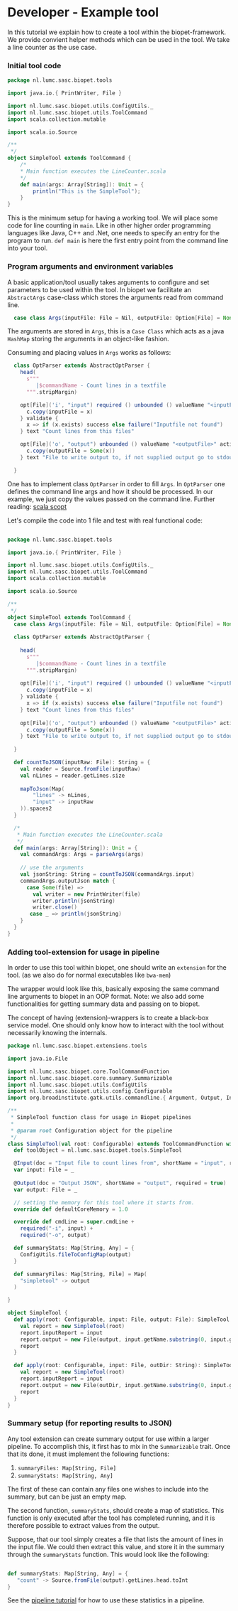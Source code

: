 # Developer - Example tool

In this tutorial we explain how to create a tool within the biopet-framework. We provide convient helper methods which can be used in the tool.
We take a line counter as the use case.

### Initial tool code
```scala
package nl.lumc.sasc.biopet.tools

import java.io.{ PrintWriter, File }

import nl.lumc.sasc.biopet.utils.ConfigUtils._
import nl.lumc.sasc.biopet.utils.ToolCommand
import scala.collection.mutable

import scala.io.Source

/**
 */
object SimpleTool extends ToolCommand {
    /*
    * Main function executes the LineCounter.scala
    */    
    def main(args: Array[String]): Unit = {
        println("This is the SimpleTool");
    }
}
```

This is the minimum setup for having a working tool. We will place some code for line counting in ``main``. Like in other 
higher order programming languages like Java, C++ and .Net, one needs to specify an entry for the program to run. ``def main``
is here the first entry point from the command line into your tool.


### Program arguments and environment variables

A basic application/tool usually takes arguments to configure and set parameters to be used within the tool.
In biopet we facilitate an ``AbstractArgs`` case-class which stores the arguments read from command line.


```scala
  case class Args(inputFile: File = Nil, outputFile: Option[File] = None) extends AbstractArgs
```

The arguments are stored in ``Args``, this is a `Case Class` which acts as a java `HashMap` storing the arguments in an 
object-like fashion.

Consuming and placing values in `Args` works as follows:

```scala
  class OptParser extends AbstractOptParser {
    head(
      s"""
         |$commandName - Count lines in a textfile
      """.stripMargin)

    opt[File]('i', "input") required () unbounded () valueName "<inputFile>" action { (x, c) =>
      c.copy(inputFile = x)
    } validate {
      x => if (x.exists) success else failure("Inputfile not found")
    } text "Count lines from this files"

    opt[File]('o', "output") unbounded () valueName "<outputFile>" action { (x, c) =>
      c.copy(outputFile = Some(x))
    } text "File to write output to, if not supplied output go to stdout"

  }
```

One has to implement class `OptParser` in order to fill `Args`. In `OptParser` one defines the command line args and how it should be processed.
 In our example, we just copy the values passed on the command line. Further reading: [scala scopt](https://github.com/scopt/scopt)

Let's compile the code into 1 file and test with real functional code:


```scala

package nl.lumc.sasc.biopet.tools

import java.io.{ PrintWriter, File }

import nl.lumc.sasc.biopet.utils.ConfigUtils._
import nl.lumc.sasc.biopet.utils.ToolCommand
import scala.collection.mutable

import scala.io.Source

/**
 */
object SimpleTool extends ToolCommand {
  case class Args(inputFile: File = Nil, outputFile: Option[File] = None) extends AbstractArgs
        
  class OptParser extends AbstractOptParser {
    
    head(
      s"""
         |$commandName - Count lines in a textfile
      """.stripMargin)
    
    opt[File]('i', "input") required () unbounded () valueName "<inputFile>" action { (x, c) =>
      c.copy(inputFile = x)
    } validate {
      x => if (x.exists) success else failure("Inputfile not found")
    } text "Count lines from this files"
    
    opt[File]('o', "output") unbounded () valueName "<outputFile>" action { (x, c) =>
      c.copy(outputFile = Some(x))
    } text "File to write output to, if not supplied output go to stdout"
    
  }

  def countToJSON(inputRaw: File): String = {
    val reader = Source.fromFile(inputRaw)
    val nLines = reader.getLines.size
    
    mapToJson(Map(
        "lines" -> nLines,
        "input" -> inputRaw
    )).spaces2
  }

  /*
   * Main function executes the LineCounter.scala
   */    
  def main(args: Array[String]): Unit = {
    val commandArgs: Args = parseArgs(args)
    
    // use the arguments
    val jsonString: String = countToJSON(commandArgs.input)
    commandArgs.outputJson match {
      case Some(file) =>
        val writer = new PrintWriter(file)
        writer.println(jsonString)
        writer.close()
       case _ => println(jsonString)
    }
  }
}
```

### Adding tool-extension for usage in pipeline

In order to use this tool within biopet, one should write an `extension` for the tool. (as we also do for normal executables like `bwa-mem`)
 
The wrapper would look like this, basically exposing the same command line arguments to biopet in an OOP format.
Note: we also add some functionalities for getting summary data and passing on to biopet.

The concept of having (extension)-wrappers is to create a black-box service model. One should only know how to interact with the tool without necessarily knowing the internals.


```scala
package nl.lumc.sasc.biopet.extensions.tools

import java.io.File

import nl.lumc.sasc.biopet.core.ToolCommandFunction
import nl.lumc.sasc.biopet.core.summary.Summarizable
import nl.lumc.sasc.biopet.utils.ConfigUtils
import nl.lumc.sasc.biopet.utils.config.Configurable
import org.broadinstitute.gatk.utils.commandline.{ Argument, Output, Input }

/**
 * SimpleTool function class for usage in Biopet pipelines
 *
 * @param root Configuration object for the pipeline
 */
class SimpleTool(val root: Configurable) extends ToolCommandFunction with Summarizable {
  def toolObject = nl.lumc.sasc.biopet.tools.SimpleTool

  @Input(doc = "Input file to count lines from", shortName = "input", required = true)
  var input: File = _
  
  @Output(doc = "Output JSON", shortName = "output", required = true)
  var output: File = _

  // setting the memory for this tool where it starts from.
  override def defaultCoreMemory = 1.0

  override def cmdLine = super.cmdLine +
    required("-i", input) +
    required("-o", output)

  def summaryStats: Map[String, Any] = {
    ConfigUtils.fileToConfigMap(output)
  }

  def summaryFiles: Map[String, File] = Map(
    "simpletool" -> output
  )

}

object SimpleTool {
  def apply(root: Configurable, input: File, output: File): SimpleTool = {
    val report = new SimpleTool(root)
    report.inputReport = input
    report.output = new File(output, input.getName.substring(0, input.getName.lastIndexOf(".")) + ".simpletool.json")
    report
  }

  def apply(root: Configurable, input: File, outDir: String): SimpleTool = {
    val report = new SimpleTool(root)
    report.inputReport = input
    report.output = new File(outDir, input.getName.substring(0, input.getName.lastIndexOf(".")) + ".simpletool.json")
    report
  }
}
```


### Summary setup (for reporting results to JSON)

Any tool extension can create summary output for use within a larger pipeline.
To accomplish this, it first has to mix in the `Summarizable` trait. 
Once that its done, it must implement the following functions:

1. `summaryFiles: Map[String, File]`
2. `summaryStats: Map[String, Any]`

The first of these can contain any files one wishes to include into the summary, but can be just an empty map. 

The second function, `summaryStats`, should create a map of statistics. 
This function is only executed after the tool has completed running, and it is therefore possible to extract values from the output.

Suppose, that our tool simply creates a file that lists the amount of lines in the input file. 
 We could then extract this value, and store it in the summary through the `summaryStats` function. 
 This would look like the following:
 
 ```scala
 
 def summaryStats: Map[String, Any] = {
    "count" -> Source.fromFile(output).getLines.head.toInt
 }
 
 ```
 
 See the [pipeline tutorial](example-pipeline.md) for how to use these statistics in a pipeline.


